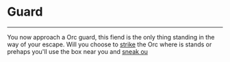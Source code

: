# Guard 
---
You now approach a Orc guard, this fiend is the only thing standing in the way of your escape. Will you choose to [strike](knightstrike.md) the Orc where is stands or prehaps you'll use the box near you and [sneak ou](box.md) 
